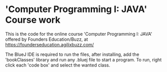 # 'Computer Programming I: JAVA' Course work

This is the code for the online course 'Computer Programming I: JAVA' offered by Founders Education/Buzz, at https://founderseducation.agilixbuzz.com/

The BlueJ IDE is required to run the files, after installing, add the 'bookClasses' library and run any .bluej file to start a program. To run, right click each 'code box' and select the wanted class.
